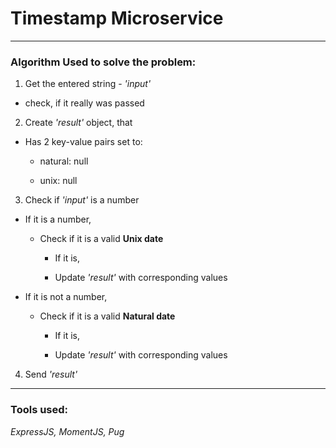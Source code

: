 # Timestamp Microservice

---

### Algorithm Used to solve the problem:

1. Get the entered string - _'input'_

  * check, if it really was passed

2. Create _'result'_ object, that

  * Has 2 key-value pairs set to:

    * natural: null

    * unix: null

3. Check if _'input'_ is a number

  * If it is a number, 

    * Check if it is a valid **Unix date**

      * If it is,

      * Update _'result'_ with corresponding values

  * If it is not a number,

    * Check if it is a valid **Natural date**

      * If it is,

      * Update _'result'_ with corresponding values

4. Send _'result'_


---

### Tools used:

_ExpressJS, MomentJS, Pug_
